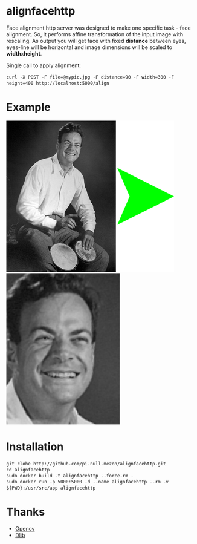 alignfacehttp
===

Face alignment http server was designed to make one specific task - face alignment. So, it performs affine transformation of the input image with rescaling.
As output you will get face with fixed **distance** between eyes, eyes-line will be horizontal and image dimensions will be scaled to **width**x**height**.

Single call to apply alignment: 

```
curl -X POST -F file=@mypic.jpg -F distance=90 -F width=300 -F height=400 http://localhost:5000/align 
```

# Example

<img src="/pictures/feynman.jpg" height="400">      <img src="/pictures/arrow.png" height="400">      <img src="/pictures/aligned.jpeg" height="400">

# Installation

```
git clohe http://github.com/pi-null-mezon/alignfacehttp.git
cd alignfacehttp
sudo docker build -t alignfacehttp --force-rm .
sudo docker run -p 5000:5000 -d --name alignfacehttp --rm -v ${PWD}:/usr/src/app alignfacehttp
```

# Thanks

* [Opencv](https://opencv.org/)
* [Dlib](http://dlib.net/)






